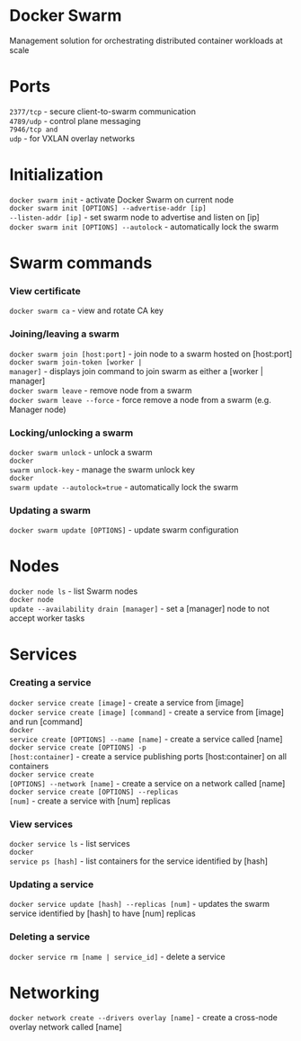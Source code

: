# Docker Swarm

Management solution for orchestrating distributed container workloads at scale

# Ports

<code>2377/tcp</code> - secure client-to-swarm communication</br>
<code>4789/udp</code> - control plane messaging</br>
<code>7946/tcp and udp</code> - for VXLAN overlay networks</br>

# Initialization

<code>docker swarm init</code> - activate Docker Swarm on current node</br>
<code>docker swarm init [OPTIONS] --advertise-addr [ip] --listen-addr [ip]</code> - set swarm node to advertise and listen on [ip]</br>
<code>docker swarm init [OPTIONS] --autolock</code> - automatically lock the swarm</br>

# Swarm commands

### View certificate

<code>docker swarm ca</code> - view and rotate CA key</br>

### Joining/leaving a swarm

<code>docker swarm join [host:port]</code> - join node to a swarm hosted on [host:port]</br>
<code>docker swarm join-token [worker | manager]</code> - displays join command to join swarm as either a [worker | manager]</br>
<code>docker swarm leave</code> - remove node from a swarm</br>
<code>docker swarm leave --force</code> - force remove a node from a swarm (e.g. Manager node)</br>

### Locking/unlocking a swarm

<code>docker swarm unlock</code> - unlock a swarm</br>
<code>docker swarm unlock-key</code> - manage the swarm unlock key</br>
<code>docker swarm update --autolock=true</code> - automatically lock the swarm</br>

### Updating a swarm

<code>docker swarm update [OPTIONS]</code> - update swarm configuration</br>

# Nodes

<code>docker node ls</code> - list Swarm nodes</br>
<code>docker node update --availability drain [manager]</code> - set a [manager] node to not accept worker tasks</br>

# Services

### Creating a service

<code>docker service create [image]</code> - create a service from [image]</br>
<code>docker service create [image] [command]</code> - create a service from [image] and run [command]</br>
<code>docker service create [OPTIONS] --name [name]</code> - create a service called [name]</br>
<code>docker service create [OPTIONS] -p [host:container]</code> - create a service publishing ports [host:container] on all containers</br>
<code>docker service create [OPTIONS] --network [name]</code> - create a service on a network called [name]</br>
<code>docker service create [OPTIONS] --replicas [num]</code> - create a service with [num] replicas</br>

### View services

<code>docker service ls</code> - list services</br>
<code>docker service ps [hash]</code> - list containers for the service identified by [hash]</br>

### Updating a service

<code>docker service update [hash] --replicas [num]</code> - updates the swarm service identified by [hash] to have [num] replicas</br>

### Deleting a service

<code>docker service rm [name | service_id]</code> - delete a service</br>

# Networking
 
<code>docker network create --drivers overlay [name]</code> - create a cross-node overlay network called [name]</br>
